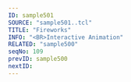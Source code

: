 ```yaml
---
ID: sample501
SOURCE: "sample501..tcl"
TITLE: "Fireworks"
INFO: "<BR>Interactive Animation"
RELATED: "sample500"
seqNo: 109
prevID: sample500
nextID: 
---
```

